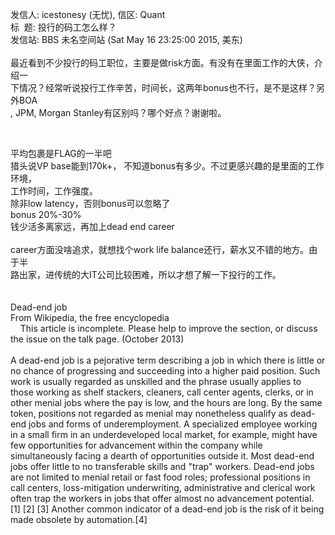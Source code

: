 <p>发信人: icestonesy (无忧), 信区: Quant<br />
标&nbsp; 题: 投行的码工怎么样？<br />
发信站: BBS 未名空间站 (Sat May 16 23:25:00 2015, 美东)<br />
<br />
最近看到不少投行的码工职位，主要是做risk方面。有没有在里面工作的大侠，介绍一<br />
下情况？经常听说投行工作辛苦，时间长，这两年bonus也不行，是不是这样？另外BOA<br />
, JPM, Morgan Stanley有区别吗？哪个好点？谢谢啦。</p>
<p>&nbsp;</p>
<p>平均包裹是FLAG的一半吧<br />猎头说VP base能到170k+， 不知道bonus有多少。不过更感兴趣的是里面的工作环境，<br />工作时间，工作强度。<br />除非low latency，否则bonus可以忽略了<br />bonus 20%-30%<br />钱少活多离家远，再加上dead end career<br /><br />career方面没啥追求，就想找个work life balance还行，薪水又不错的地方。由于半<br />路出家，进传统的大IT公司比较困难，所以才想了解一下投行的工作。<br /><br /><br />Dead-end job<br />From Wikipedia, the free encyclopedia<br />&nbsp;&nbsp; &nbsp;This article is incomplete. Please help to improve the section, or discuss the issue on the talk page. (October 2013)<br /><br />A dead-end job is a pejorative term describing a job in which there is little or no chance of progressing and succeeding into a higher paid position. Such work is usually regarded as unskilled and the phrase usually applies to those working as shelf stackers, cleaners, call center agents, clerks, or in other menial jobs where the pay is low, and the hours are long. By the same token, positions not regarded as menial may nonetheless qualify as dead-end jobs and forms of underemployment. A specialized employee working in a small firm in an underdeveloped local market, for example, might have few opportunities for advancement within the company while simultaneously facing a dearth of opportunities outside it. Most dead-end jobs offer little to no transferable skills and "trap" workers. Dead-end jobs are not limited to menial retail or fast food roles; professional positions in call centers, loss-mitigation underwriting, administrative and clerical work often trap the workers in jobs that offer almost no advancement potential. [1] [2] [3] Another common indicator of a dead-end job is the risk of it being made obsolete by automation.[4]</p>
<p>&nbsp;</p>
